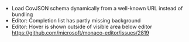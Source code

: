 - Load CovJSON schema dynamically from a well-known URL instead of bundling
- Editor: Completion list has partly missing background
- Editor: Hover is shown outside of visible area below editor https://github.com/microsoft/monaco-editor/issues/2819
